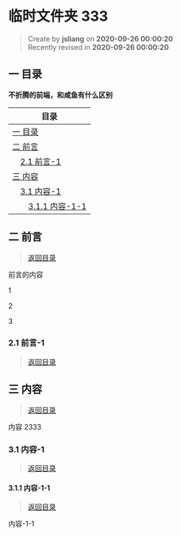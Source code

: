 临时文件夹 333
===

> Create by **jsliang** on **2020-09-26 00:00:20**  
> Recently revised in **2020-09-26 00:00:20**

<!-- 目录开始 -->
## <a name="chapter-one" id="chapter-one"></a>一 目录

**不折腾的前端，和咸鱼有什么区别**

| 目录 |
| --- |
| [一 目录](#chapter-one) |
| <a name="catalog-chapter-two" id="catalog-chapter-two"></a>[二 前言](#chapter-two) |
| &emsp;[2.1 前言-1](#chapter-two-one) |
| <a name="catalog-chapter-three" id="catalog-chapter-three"></a>[三 内容](#chapter-three) |
| &emsp;[3.1 内容-1](#chapter-three-one) |
| &emsp;&emsp;[3.1.1 内容-1-1](#chapter-three-one-one) |
<!-- 目录结束 -->

## <a name="chapter-two" id="chapter-two"></a>二 前言

> [返回目录](#chapter-one)
  
前言的内容

1

2

3

### <a name="chapter-two-one" id="chapter-two-one"></a>2.1 前言-1

> [返回目录](#chapter-one)
  
## <a name="chapter-three" id="chapter-three"></a>三 内容

> [返回目录](#chapter-one)
  
内容 2333

### <a name="chapter-three-one" id="chapter-three-one"></a>3.1 内容-1

> [返回目录](#chapter-one)
  
#### <a name="chapter-three-one-one" id="chapter-three-one-one"></a>3.1.1 内容-1-1

> [返回目录](#chapter-one)
  
内容-1-1